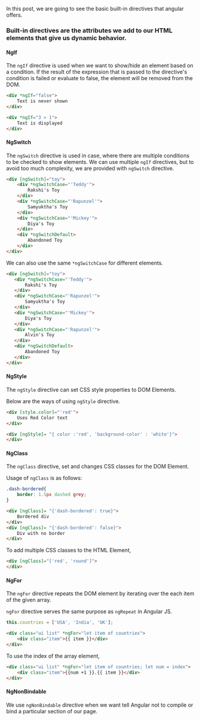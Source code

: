 In this post, we are going to see the basic built-in directives that angular offers.

### Built-in directives are the attributes we add to our HTML elements that give us dynamic behavior.

#### NgIf

The `ngIf` directive is used when we want to show/hide an element based on a condition. If the result of the expression that is passed to the directive's condition is failed or evaluate to false, the element will be removed from the DOM.

```html
<div *ngIf="false">
    Text is never shown
</div>
```
```html
<div *ngIf="3 > 1">
    Text is displayed
</div>
```

#### NgSwitch

The `ngSwitch` directive is used in case, where there are multiple conditions to be checked to show elements. We can use multiple `ngIf` directives, but to avoid too much complexity, we are provided with `ngSwitch` directive.


```html
<div [ngSwitch]="toy">
    <div *ngSwitchCase="'Teddy'"> 
        Rakshi's Toy 
    </div>
    <div *ngSwitchCase="'Rapunzel'"> 
        Samyuktha's Toy 
    </div>
    <div *ngSwitchCase="'Mickey'"> 
        Diya's Toy 
    </div>
    <div *ngSwitchDefault> 
        Abandoned Toy
    </div>
</div>
```
 We can also use the same `*ngSwitchCase` for different elements.

 ```html
<div [ngSwitch]="toy">
    <div *ngSwitchCase="'Teddy'"> 
        Rakshi's Toy 
    </div>
    <div *ngSwitchCase="'Rapunzel'"> 
        Samyuktha's Toy 
    </div>
    <div *ngSwitchCase="'Mickey'"> 
        Diya's Toy 
    </div>
    <div *ngSwitchCase="'Rapunzel'"> 
        Alvin's Toy 
    </div>
    <div *ngSwitchDefault> 
        Abandoned Toy
    </div>
</div>
```

#### NgStyle

The `ngStyle` directive can set CSS style properties to DOM Elements.

Below are the ways of using `ngStyle` directive.

```html
<div [style.color]="'red'">
    Uses Red Color text
</div>
```
```html
<div [ngStyle]= "{ color :'red', 'background-color' : 'white'}">
</div>
```

#### NgClass

The `ngClass` directive, set and changes CSS classes for the DOM Element.

Usage of `ngClass` is as follows:

```css
.dash-bordered{
    border: 1.5px dashed grey;
}
```
```html
<div [ngClass]= "{'dash-bordered': true}">
    Bordered div
</div>
<div [ngClass]= "{'dash-bordered': false}">
    Div with no border
</div>
```

To add multiple CSS classes to the HTML Element,

```html
<div [ngClass]="['red', 'round']">
</div>
```
#### NgFor

The `ngFor` directive repeats the DOM element by iterating over the each item of the given array.

`ngFor` directive serves the same purpose as `ngRepeat` in Angular JS.

```typescript
this.countries = ['USA', 'India', 'UK'];
```
```html
<div class="ui list" *ngFor="let item of countries">
    <div class="item">{{ item }}</div>
</div>
```
To use the index of the array element,
```html
<div class="ui list" *ngFor="let item of countries; let num = index">
    <div class="item">{{num +1 }}.{{ item }}</div>
</div>
```

#### NgNonBindable
We use `ngNonBindable` directive when we want tell Angular not to compile or bind a particular section of our page.